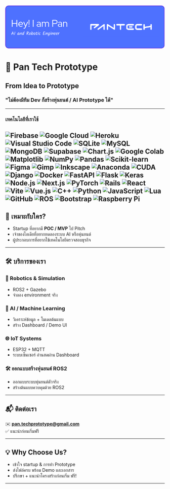 ![Header](./github-header.png)

# 🧠 Pan Tech Prototype  
## From Idea to Prototype  
### "ไม่ต้องมีทีม Dev ก็สร้างหุ่นยนต์ / AI Prototype ได้"

---
### เทคโนโลยีที่เราใช้  

![Firebase](https://img.shields.io/badge/Firebase-039BE5?logo=Firebase&logoColor=white) ![Google Cloud](https://img.shields.io/badge/Google%20Cloud-%234285F4.svg?logo=google-cloud&logoColor=white) ![Heroku](https://img.shields.io/badge/Heroku-430098?logo=heroku&logoColor=fffe) ![Visual Studio Code](https://custom-icon-badges.demolab.com/badge/Visual%20Studio%20Code-0078d7.svg?logo=vsc&logoColor=white) ![SQLite](https://img.shields.io/badge/SQLite-%2307405e.svg?logo=sqlite&logoColor=white) ![MySQL](https://img.shields.io/badge/MySQL-4479A1?logo=mysql&logoColor=fff) ![MongoDB](https://img.shields.io/badge/MongoDB-%234ea94b.svg?logo=mongodb&logoColor=white) ![Supabase](https://img.shields.io/badge/Supabase-3FCF8E?logo=supabase&logoColor=fff) ![Chart.js](https://img.shields.io/badge/Chart.js-FF6384?logo=chartdotjs&logoColor=fff) ![Google Colab](https://img.shields.io/badge/Google%20Colab-F9AB00?logo=googlecolab&logoColor=fff) ![Matplotlib](https://custom-icon-badges.demolab.com/badge/Matplotlib-71D291?logo=matplotlib&logoColor=fff) ![NumPy](https://img.shields.io/badge/NumPy-4DABCF?logo=numpy&logoColor=fff) ![Pandas](https://img.shields.io/badge/Pandas-150458?logo=pandas&logoColor=fff) ![Scikit-learn](https://img.shields.io/badge/-scikit--learn-%23F7931E?logo=scikit-learn&logoColor=white) ![Figma](https://img.shields.io/badge/Figma-F24E1E?logo=figma&logoColor=white) ![Gimp](https://img.shields.io/badge/Gimp-5C5543?logo=gimp&logoColor=white) ![Inkscape](https://img.shields.io/badge/Inkscape-000000?logo=Inkscape&logoColor=white) ![Anaconda](https://img.shields.io/badge/Anaconda-44A833?logo=anaconda&logoColor=fff) ![CUDA](https://img.shields.io/badge/CUDA-76B900?logo=nvidia&logoColor=fff) ![Django](https://img.shields.io/badge/Django-%23092E20.svg?logo=django&logoColor=white) ![Docker](https://img.shields.io/badge/Docker-2496ED?logo=docker&logoColor=fff) ![FastAPI](https://img.shields.io/badge/FastAPI-009485.svg?logo=fastapi&logoColor=white) ![Flask](https://img.shields.io/badge/Flask-000?logo=flask&logoColor=fff) ![Keras](https://img.shields.io/badge/Keras-D00000?logo=keras&logoColor=fff) ![Node.js](https://img.shields.io/badge/Node.js-6DA55F?logo=node.js&logoColor=white) ![Next.js](https://img.shields.io/badge/Next.js-black?logo=next.js&logoColor=white) ![PyTorch](https://img.shields.io/badge/PyTorch-ee4c2c?logo=pytorch&logoColor=white) ![Rails](https://img.shields.io/badge/Rails-%23CC0000.svg?logo=ruby-on-rails&logoColor=white) ![React](https://img.shields.io/badge/React-%2320232a.svg?logo=react&logoColor=%2361DAFB) ![Vite](https://img.shields.io/badge/Vite-646CFF?logo=vite&logoColor=fff) ![Vue.js](https://img.shields.io/badge/Vue.js-4FC08D?logo=vuedotjs&logoColor=fff) ![C++](https://img.shields.io/badge/C++-%2300599C.svg?logo=c%2B%2B&logoColor=white) ![Python](https://img.shields.io/badge/Python-3776AB?logo=python&logoColor=fff) ![JavaScript](https://img.shields.io/badge/JavaScript-F7DF1E?logo=javascript&logoColor=000) ![Lua](https://img.shields.io/badge/Lua-%232C2D72.svg?logo=lua&logoColor=white) ![GitHub](https://img.shields.io/badge/GitHub-%23121011.svg?logo=github&logoColor=white) ![ROS](https://img.shields.io/badge/ros-%230A0FF9.svg?logo=ros&logoColor=white) ![Bootstrap](https://img.shields.io/badge/bootstrap-%23563D7C.svg?logo=bootstrap&logoColor=white) ![Raspberry Pi](https://img.shields.io/badge/-RaspberryPi-C51A4A?logo=Raspberry-Pi)
---
## 🎯 เหมาะกับใคร?
- Startup ที่อยากมี **POC / MVP** ไป Pitch
- เจ้าของไอเดียที่อยากทดลองระบบ AI หรือหุ่นยนต์
- ผู้ประกอบการที่อยากใช้เทคโนโลยีตรวจสอบธุรกิจ

---

## 🛠 บริการของเรา

### 🤖 Robotics & Simulation
- ROS2 + Gazebo  
- จำลอง environment จริง

### 🧠 AI / Machine Learning
- วิเคราะห์ข้อมูล + โมเดลต้นแบบ  
- สร้าง Dashboard / Demo UI

### 🌐 IoT Systems
- ESP32 + MQTT  
- ระบบเซ็นเซอร์ อ่านสดผ่าน Dashboard

### 🛠 ออกแบบสร้างหุ่นยนต์ ROS2
- ออกแบบระบบหุ่นยนต์ตัวจริง  
- สร้างต้นแบบควบคุมด้วย ROS2

---

## 📬 ติดต่อเรา  
✉️ **pan.techprototype@gmail.com**  
✅ แนะนำก่อนเริ่มฟรี

---

## 💡 Why Choose Us?
- เข้าใจ startup & การทำ Prototype  
- ส่งไฟล์ครบ พร้อม Demo และเอกสาร  
- ปรึกษา + แนะนำโครงสร้างก่อนเริ่ม ฟรี!
---

